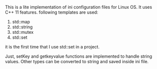 This is a lite implementation of ini configuration files for Linux OS.
It uses C++ 11 features. 
following templates are used:
1. std::map
2. std::string
3. std::mutex
4. std::set 

it is the first time that I use std::set in a project. 

Just, setKey and getkeyvalue functions are implemented to handle string values. 
Other types can be converted to string and saved inside ini file. 



